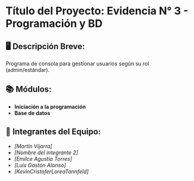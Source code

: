 # **Título del Proyecto: Evidencia N° 3 - Programación y BD**      

## 🖥️ Descripción Breve:   
Programa de consola para gestionar usuarios según su rol (admin/estándar).

## 📚 Módulos: 
- **Iniciación a la programación**
- **Base de datos**

## 👥  Integrantes del Equipo:

- _[Martin Vijarra]_
- _[Nombre del integrante 2]_
- _[Emilce Agustia Torres]_
- _[Luis Gastón Alonso]_
- _[KevinCristoferLoreaTannfeld]_
